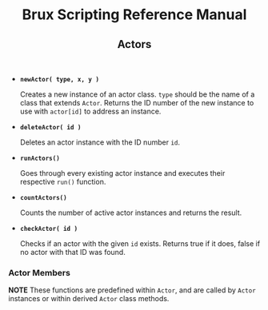 # <center>**Brux Scripting Reference Manual**</center>
## <center>Actors</center>



&nbsp;

* <a name="newActor"></a>**`newActor( type, x, y )`**

  Creates a new instance of an actor class. `type` should be the name of a class that extends `Actor`. Returns the ID number of the new instance to use with `actor[id]` to address an instance.

* <a name="deleteActor"></a>**`deleteActor( id )`**

  Deletes an actor instance with the ID number `id`.

* <a name="runActors"></a>**`runActors()`**

  Goes through every existing actor instance and executes their respective `run()` function.

* <a name="countActors"></a>**`countActors()`**

  Counts the number of active actor instances and returns the result.

* <a name="checkActor"></a>**`checkActor( id )`**

  Checks if an actor with the given `id` exists. Returns true if it does, false if no actor with that ID was found.

### Actor Members

**NOTE** These functions are predefined within `Actor`, and are called by `Actor` instances or within derived `Actor` class methods.
